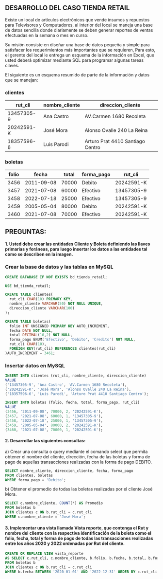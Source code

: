 ## DESARROLLO DEL CASO TIENDA RETAIL

Existe un local de artículos electrónicos que vende insumos y repuestos para Televisores y Computadores, al interior del local se maneja una base de datos sencilla donde diariamente se deben generar reportes de ventas efectuadas en la semana o mes en curso.

Su misión consiste en diseñar una base de datos pequeña y simple para satisfacer los requerimientos más importantes que se requieren, Para esto, el gerente del local le entrega un esquema de la información en Excel, que usted deberá optimizar mediante SQL para programar algunas tareas claves.

El siguiente es un esquema resumido de parte de la información y datos que se manejan:

### clientes

| rut_cli    | nombre_cliente | direccion_cliente                |
| ---------- | -------------- | -------------------------------- |
| 13457305-9 | Ana Castro     | AV.Carmen 1680 Recoleta          |
| 20242591-K | José Mora      | Alonso Ovalle 240 La Reina       |
| 18357596-6 | Luis Parodi    | Arturo Prat 4410 Santiago Centro |

### boletas

| folio | fecha      | total | forma_pago | rut_cli    |
| ----- | ---------- | ----- | ---------- | ---------- |
| 3456  | 2011-09-08 | 70000 | Debito     | 20242591-K |
| 3457  | 2021-07-08 | 60000 | Efectivo   | 13457305-9 |
| 3458  | 2022-07-18 | 25000 | Efectivo   | 13457305-9 |
| 3459  | 2005-05-04 | 80000 | Debito     | 20242591-K |
| 3460  | 2021-07-08 | 70000 | Efectivo   | 20242591-K |

## PREGUNTAS:

#### 1. Usted debe crear las entidades Cliente y Boleta definiendo las llaves primarias y foráneas, para luego insertar los datos a las entidades tal como se describen en la imagen.

### Crear la base de datos y las tablas en MySQL

```sql
CREATE DATABASE IF NOT EXISTS bd_tienda_retail;

USE bd_tienda_retail;

CREATE TABLE clientes(
  rut_cli CHAR(10) PRIMARY KEY,
  nombre_cliente VARCHAR(50) NOT NULL UNIQUE,
  direccion_cliente VARCHAR(100)
);

CREATE TABLE boletas(
  folio INT UNSIGNED PRIMARY KEY AUTO_INCREMENT,
  fecha DATE NOT NULL,
  total DECIMAL(10,2) NOT NULL,
  forma_pago ENUM('Efectivo', 'Debito', 'Credito') NOT NULL,
  rut_cli CHAR(10),
  FOREIGN KEY(rut_cli) REFERENCES clientes(rut_cli)
)AUTO_INCREMENT = 3461;
```

### Insertar datos en MySQL

```sql
INSERT INTO clientes (rut_cli, nombre_cliente, direccion_cliente)
VALUE
('13457305-9', 'Ana Castro', 'AV.Carmen 1680 Recoleta'),
('20242591-K', 'José Mora', 'Alonso Ovalle 240 La Reina'),
('18357596-6', 'Luis Parodi', 'Arturo Prat 4410 Santiago Centro');

INSERT INTO boletas (folio, fecha, total, forma_pago, rut_cli)
VALUE
(3456, '2011-09-08', 70000, 2, '20242591-K'),
(3457, '2021-07-08', 60000, 1, '13457305-9'),
(3458, '2022-07-18', 25000, 1, '13457305-9'),
(3459, '2005-05-04', 80000, 2, '20242591-K'),
(3460, '2021-07-08', 70000, 1, '20242591-K');
```

#### 2. Desarrollar las siguientes consultas:

a) Crear una consulta o query mediante el comando select que permita obtener el nombre del cliente, dirección, fecha de las boletas y forma de pago de aquellas transacciones realizadas con la forma de pago DEBITO.

```sql
SELECT nombre_cliente, direccion_cliente, fecha, forma_pago
FROM clientes, boletas
WHERE forma_pago = 'Debito';
```

b) Obtener el promedio de todas las boletas realizadas por el cliente José Mora.

```sql
SELECT c.nombre_cliente, COUNT(*) AS Promedio
FROM boletas b
JOIN clientes c ON b.rut_cli = c.rut_cli
WHERE c.nombre_cliente = 'José Mora';
```

#### 3. Implementar una vista llamada Vista reporte, que contenga el Rut y nombre del cliente con la respectiva identificación de la boleta como el folio, fecha, total y forma de pago de todas las transacciones realizadas entre los años 2020 y 2022 ordenadas por Rut del cliente.

```sql
CREATE OR REPLACE VIEW vista_reporte
AS SELECT c.rut_cli, c.nombre_cliente, b.folio, b.fecha, b.total, b.forma_pago
FROM boletas b
JOIN clientes c ON b.rut_cli = c.rut_cli
WHERE b.fecha BETWEEN '2020-01-01' AND '2022-12-31' ORDER BY c.rut_cli ASC;
```
